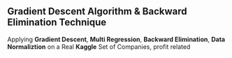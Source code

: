## Gradient Descent Algorithm & Backward Elimination Technique
Applying <b>Gradient Descent</b>, <b>Multi Regression</b>, <b>Backward Elimination</b>, <b>Data Normaliztion</b> on a Real <b>Kaggle</b> Set of Companies, profit related

